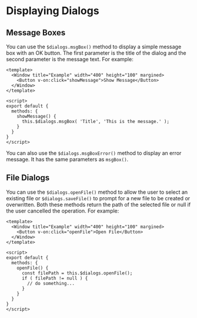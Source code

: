 # Displaying Dialogs

## Message Boxes

You can use the `$dialogs.msgBox()` method to display a simple message box with an OK button. The first parameter is the title of the dialog and the second parameter is the message text. For example:

```markup
<template>
  <Window title="Example" width="400" height="100" margined>
    <Button v-on:click="showMessage">Show Message</Button>
  </Window>
</template>

<script>
export default {
  methods: {
    showMessage() {
      this.$dialogs.msgBox( 'Title', 'This is the message.' );
    }
  }
}
</script>
```

You can also use the `$dialogs.msgBoxError()` method to display an error message. It has the same parameters as `msgBox()`.

## File Dialogs

You can use the `$dialogs.openFile()` method to allow the user to select an existing file or `$dialogs.saveFile()` to prompt for a new file to be created or overwritten. Both these methods return the path of the selected file or null if the user cancelled the operation. For example:

```markup
<template>
  <Window title="Example" width="400" height="100" margined>
    <Button v-on:click="openFile">Open File</Button>
  </Window>
</template>

<script>
export default {
  methods: {
    openFile() {
      const filePath = this.$dialogs.openFile();
      if ( filePath != null ) {
        // do something...
      }
    }
  }
}
</script>
```

